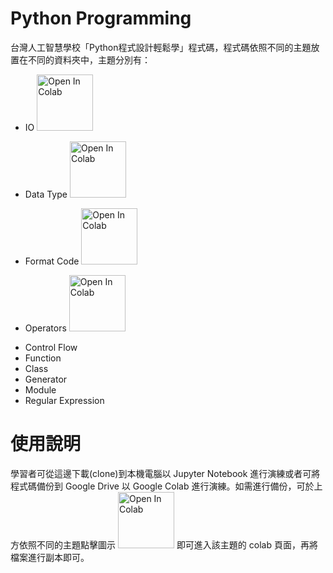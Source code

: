 # Python Programming
台灣人工智慧學校「Python程式設計輕鬆學」程式碼，程式碼依照不同的主題放置在不同的資料夾中，主題分別有：
* IO                 <a href="https://colab.research.google.com/drive/1YpTWtQZRhfcaZbGK_D9nzT2GGYy8R-8y?usp=sharing">
  <img src="https://colab.research.google.com/assets/colab-badge.svg" alt="Open In Colab" width="90px" />
</a>

* Data Type          <a href="https://colab.research.google.com/drive/1SYiYTtFC7NQiIjZl9I8MD4RD3F3lohDR?usp=sharing">
  <img src="https://colab.research.google.com/assets/colab-badge.svg" alt="Open In Colab" width="90px">
</a>

* Format Code        <a href="https://colab.research.google.com/drive/1pQ8lxfa8G8yuzSKgIaUkl0hLpkn2k50R?usp=sharing">
  <img src="https://colab.research.google.com/assets/colab-badge.svg" alt="Open In Colab" width="90px">
</a>

* Operators          <a href="https://colab.research.google.com/drive/1qChmcX9gO1ptZXqFpnttucQAs1rQwGJZ?usp=sharing">
  <img src="https://colab.research.google.com/assets/colab-badge.svg" alt="Open In Colab" width="90px">
</a>

* Control Flow
* Function
* Class
* Generator
* Module
* Regular Expression
# 使用說明
學習者可從這邊下載(clone)到本機電腦以 Jupyter Notebook 進行演練或者可將程式碼備份到 Google Drive 以 Google Colab 進行演練。如需進行備份，可於上方依照不同的主題點擊圖示 <img src="https://colab.research.google.com/assets/colab-badge.svg" alt="Open In Colab" width="90px" /> 即可進入該主題的 colab 頁面，再將檔案進行副本即可。

